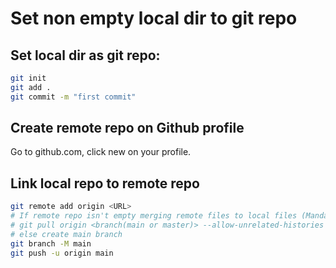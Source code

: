 

# Set non empty local dir to git repo

## Set local dir as git repo:
```sh
git init
git add .
git commit -m "first commit"
```

## Create remote repo on Github profile

Go to github.com, click new on your profile.

## Link local repo to remote repo

```sh
git remote add origin <URL>
# If remote repo isn't empty merging remote files to local files (Mandatory !)
# git pull origin <branch(main or master)> --allow-unrelated-histories
# else create main branch
git branch -M main
git push -u origin main
```
